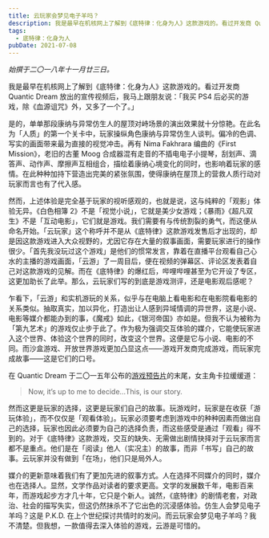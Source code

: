 ```yaml
---
title: 云玩家会梦见电子羊吗？
description: 我是最早在机核网上了解到《底特律：化身为人》这款游戏的。看过开发商 Quantic Dream 放出的宣传视频后，我马上跟朋友说：「我买 PS4 后必买的游戏，除《血源诅咒》外，又多了一个了。」
tags:
  - 底特律：化身为人
pubDate: 2021-07-08
---
```


_始撰于二〇一八年十一月廿三日。_

我是最早在机核网上了解到《底特律：化身为人》这款游戏的。看过开发商 Quantic Dream 放出的宣传视频后，我马上跟朋友说：「我买 PS4 后必买的游戏，除《血源诅咒》外，又多了一个了。」

是的，单单那段康纳与异常仿生人的屋顶对峙场景的演出效果就十分惊艳。在此名为「人质」的第一个关卡中，玩家操纵角色康纳与异常仿生人谈判。偏冷的色调、写实的画面带来最为直接的视觉冲击。再有 Nima Fakhrara 编曲的《First Mission》，老旧的古董 Moog 合成器混有走音的不插电电子小提琴，刮划声、滴答声、动作声、摩擦声互相组合，描绘着康纳心境变化的同时，也影响着玩家的感情。在此种种加持下营造出完美的紧张氛围，使得康纳在屋顶上的营救人质行动对玩家而言也有了代入感。

然而，上述体验是完全基于玩家的视听感观的，也就是说，这与纯粹的「观影」体验无异。《白色相簿 2》不是「视觉小说」，它就是美少女游戏；《暴雨》《超凡双生》不是「互动电影」，它们就是游戏。我们需要有与传统割裂的勇气，而这便从命名开始。「云玩家」这个称呼并不是从《底特律》这款游戏发售后才出现的，却是因这款游戏进入大众视野的，尤因它存在大量的叙事画面，需要玩家进行的操作很少。「首先我没玩过这个游戏」是他们的惯常发言，靠着在直播平台观看自己心水的主播的游戏画面，「云游」了一周目后，便在视频的弹幕区、评论区发表着自己对这款游戏的见解。而在《底特律》的爆红后，哔哩哔哩甚至为它开设了专区，这更加助长了此举。那么，云玩家们写的到底是游戏测评，还是电影观后感呢？

乍看下，「云游」和实机游玩的关系，似乎与在电脑上看电影和在电影院看电影的关系类似。抽取真实，加以异化，打造出让人感到异域情调的异世界，这是小说、电影等媒介都能办到的事，《魔戒》如此，《银河帝国》亦如是。但我不认为被称为「第九艺术」的游戏仅止步于此了。作为极为强调交互体验的媒介，它能使玩家进入这个世界、体验这个世界的同时，改变这个世界。这便是它与小说、电影的不同。而沙盒游戏、开放世界游戏更加凸显这点——游戏开发商完成游戏，而玩家完成故事——这是它们的口号。

在 Quantic Dream 于二〇一五年公布的[游戏预告片](https://www.youtube.com/watch?v=Pelrr__9qx8)的末尾，女主角卡拉缓缓道：

> Now, it’s up to me to decide…This, is our story.

然而这更是玩家的选择，这更是玩家们自己的故事。玩游戏时，玩家是在收获「游玩体验」，而不仅仅是「观看体验」。玩家必须要考虑到游戏中的种种因素而做出自己的选择，玩家也因此必须要为自己的选择负责，而这些感受是通过「观看」得不到的。对于《底特律》这款游戏，交互的缺失、无需做出剧情抉择对于云玩家而言都不是重点。他们是在「阅读」他人（实况主）的故事，而非「书写」自己的故事。云玩家并没有做到「在场」，他们只是局外人。

媒介的更新意味着我们有了更加先进的叙事方式。人在选择不同媒介的同时，媒介也在选择人。显然，文学作品对读者的要求更高。文学的发展数千年，电影百来年，而游戏起步方才几十年，它只是个新人。诚然，《底特律》的剧情老套，对政治、社会的描写失实，但这仍然抹杀不了它出色的沉浸感体验。仿生人会梦见电子羊吗？这是 P.K.D. 在上个世纪探讨共情时的发问。而云玩家会梦见电子羊吗？我不清楚。但我想，一款值得去深入体验的游戏，云游是可惜的。